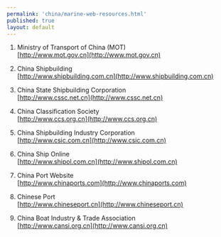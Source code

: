 ```yaml
--- 
permalink: 'china/marine-web-resources.html' 
published: true 
layout: default
---
```

1. Ministry of Transport of China (MOT)  
[http://www.mot.gov.cn](http://www.mot.gov.cn)  

2. China Shipbuilding  
[http://www.shipbuilding.com.cn](http://www.shipbuilding.com.cn)  

3. China State Shipbuilding Corporation  
[http://www.cssc.net.cn](http://www.cssc.net.cn)  

4. China Classification Society  
[http://www.ccs.org.cn](http://www.ccs.org.cn)  

5. China Shipbuilding Industry Corporation  
[http://www.csic.com.cn](http://www.csic.com.cn)  

6. China Ship Online  
[http://www.shipol.com.cn](http://www.shipol.com.cn)  

7. China Port Website  
[http://www.chinaports.com](http://www.chinaports.com)  

8. Chinese Port  
[http://www.chineseport.cn](http://www.chineseport.cn)

9. China Boat Industry & Trade Association  
[http://www.cansi.org.cn](http://www.cansi.org.cn)

